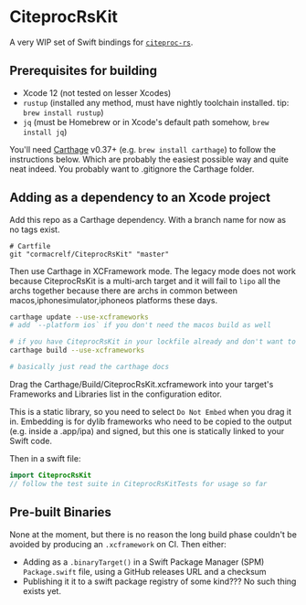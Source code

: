# CiteprocRsKit

A very WIP set of Swift bindings for
[`citeproc-rs`](https://github.com/zotero/citeproc-rs).

## Prerequisites for building

* Xcode 12 (not tested on lesser Xcodes)
* `rustup` (installed any method, must have nightly toolchain installed. tip: `brew install rustup`)
* `jq` (must be Homebrew or in Xcode's default path somehow, `brew install jq`)

You'll need [Carthage](https://github.com/Carthage/Carthage) v0.37+ (e.g. `brew install
carthage`) to follow the instructions below. Which are probably the easiest
possible way and quite neat indeed. You probably want to .gitignore the
Carthage folder.

## Adding as a dependency to an Xcode project

Add this repo as a Carthage dependency. With a branch name for now as no tags
exist.

```
# Cartfile
git "cormacrelf/CiteprocRsKit" "master"
```

Then use Carthage in XCFramework mode. The legacy mode does not work because
CiteprocRsKit is a multi-arch target and it will fail to `lipo` all the archs
together because there are archs in common between
macos,iphonesimulator,iphoneos platforms these days.

```sh
carthage update --use-xcframeworks
# add `--platform ios` if you don't need the macos build as well

# if you have CiteprocRsKit in your lockfile already and don't want to update, run
carthage build --use-xcframeworks

# basically just read the carthage docs
```

Drag the Carthage/Build/CiteprocRsKit.xcframework into your target's Frameworks
and Libraries list in the configuration editor.

This is a static library, so you need to select `Do Not Embed` when you drag it
in. Embedding is for dylib frameworks who need to be copied to the output (e.g.
inside a .app/ipa) and signed, but this one is statically linked to your Swift
code.

Then in a swift file:

```swift
import CiteprocRsKit
// follow the test suite in CiteprocRsKitTests for usage so far
```

## Pre-built Binaries

None at the moment, but there is no reason the long build phase couldn't be
avoided by producing an `.xcframework` on CI. Then either:

- Adding as a `.binaryTarget()` in a Swift Package Manager (SPM)
`Package.swift` file, using a GitHub releases URL and a checksum
- Publishing it it to a swift package registry of some kind??? No such thing
exists yet.
